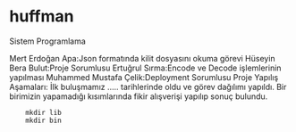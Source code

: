 # huffman
Sistem Programlama

Mert Erdoğan Apa:Json formatında kilit dosyasını okuma görevi
Hüseyin Bera Bulut:Proje Sorumlusu
Ertuğrul Sırma:Encode ve Decode işlemlerinin yapılması
Muhammed Mustafa Çelik:Deployment Sorumlusu
Proje Yapılış Aşamaları:
İlk buluşmamız ..... tarihlerinde oldu ve görev dağılımı yapıldı.
Bir birimizin yapamadığı kısımlarında fikir alışverişi yapılıp sonuç bulundu.


``` 
	mkdir lib
	mkdir bin 
```